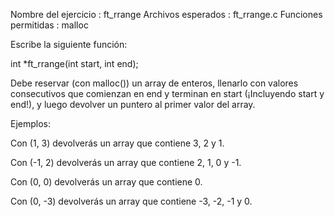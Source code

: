 Nombre del ejercicio : ft_rrange
Archivos esperados : ft_rrange.c
Funciones permitidas : malloc

Escribe la siguiente función:

int	*ft_rrange(int start, int end);

Debe reservar (con malloc()) un array de enteros, llenarlo con valores consecutivos que comienzan en end y terminan en start (¡Incluyendo start y end!), y luego devolver un puntero al primer valor del array.

Ejemplos:

Con (1, 3) devolverás un array que contiene 3, 2 y 1.

Con (-1, 2) devolverás un array que contiene 2, 1, 0 y -1.

Con (0, 0) devolverás un array que contiene 0.

Con (0, -3) devolverás un array que contiene -3, -2, -1 y 0.